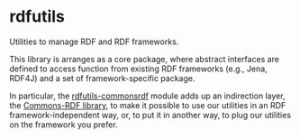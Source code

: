 # rdfutils

Utilities to manage RDF and RDF frameworks.

This library is arranges as a core package, where abstract interfaces are defined to access function from existing RDF frameworks 
(e.g., Jena, RDF4J) and a set of framework-specific package.  

In particular, the [rdfutils-commonsrdf](rdfutils-commonsrdf) module adds up an indirection layer, the 
[Commons-RDF library](https://commons.apache.org/proper/commons-rdf), to make it possible to use our utilities in an RDF 
framework-independent way, or, to put it in another way, to plug our utilities on the framework you prefer.
